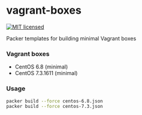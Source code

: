 # vagrant-boxes

[![MIT licensed](https://img.shields.io/badge/license-MIT-blue.svg)](https://raw.githubusercontent.com/wolffaxn/vagrant-boxes/master/LICENSE)

Packer templates for building minimal Vagrant boxes

### Vagrant boxes

* CentOS 6.8 (minimal)
* CentOS 7.3.1611 (minimal)

### Usage

```bash
packer build --force centos-6.8.json
packer build --force centos-7.3.json
```
